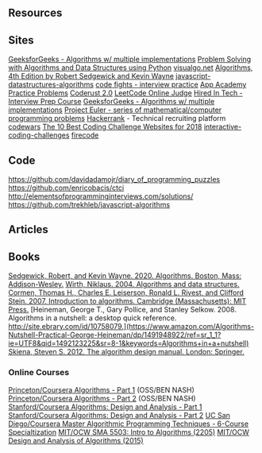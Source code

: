 ## Resources

## Sites

[GeeksforGeeks - Algorithms w/ multiple implementations](http://www.geeksforgeeks.org/)
[Problem Solving with Algorithms and Data Structures using Python](http://interactivepython.org/runestone/static/pythonds/index.html)
[visualgo.net](https://visualgo.net/en)
[Algorithms, 4th Edition by Robert Sedgewick and Kevin Wayne](http://algs4.cs.princeton.edu/home/)
[](https://gist.github.com/TSiege/cbb0507082bb18ff7e4b)
[javascript-datastructures-algorithms](https://github.com/loiane/javascript-datastructures-algorithms)
[code fights - interview practice](https://codefights.com/interview-practice)
[App Academy Practice Problems](https://prepwork.appacademy.io/coding-test-1/practice-problems/)
[Coderust 2.0](https://www.educative.io/collection/5642554087309312/5679846214598656)
[LeetCode Online Judge](https://leetcode.com/)
[Hired In Tech - Interview Prep Course](http://www.hiredintech.com/)
[GeeksforGeeks - Algorithms w/ multiple implementations](http://www.geeksforgeeks.org/)
[Project Euler - series of mathematical/computer programming problems](https://projecteuler.net/)
[Hackerrank](https://www.hackerrank.com/) - Technical recruiting platform
[codewars](https://www.codewars.com)
[The 10 Best Coding Challenge Websites for 2018](https://medium.com/coderbyte/the-10-best-coding-challenge-websites-for-2018-12b57645b654)
[interactive-coding-challenges](https://github.com/donnemartin/interactive-coding-challenges)
[firecode](https://www.firecode.io/)

## Code

https://github.com/davidadamojr/diary_of_programming_puzzles
https://github.com/enricobacis/ctci
http://elementsofprogramminginterviews.com/solutions/
https://github.com/trekhleb/javascript-algorithms

## Articles



## Books

[Sedgewick, Robert, and Kevin Wayne. 2020. Algorithms. Boston, Mass: Addison-Wesley.](https://www.amazon.com/Algorithms-4th-Robert-Sedgewick/dp/032157351X/ref=sr_1_1?ie=UTF8&qid=1492123130&sr=8-1&keywords=Sedgewick%2C+Robert+Algorithms.)
[Wirth, Niklaus. 2004. Algorithms and data structures.](http://www.ethoberon.ethz.ch/WirthPubl/AD.pdf.)
[Cormen, Thomas H., Charles E. Leiserson, Ronald L. Rivest, and Clifford Stein. 2007. Introduction to algorithms. Cambridge (Massachusetts): MIT Press.](https://www.amazon.com/Thomas-Cormen-Introduction-Algorithms-International/dp/B00N4EO6T0/ref=sr_1_fkmr0_4?ie=UTF8&qid=1492123185&sr=8-4-fkmr0&keywords=Cormen%2C+Thomas+H.%2C+Charles+E.+Leiserson%2C+Ronald+L.+Rivest%2C+and+Clifford+Stein.+2007.+Introduction+to+algorithms)
[Heineman, George T., Gary Pollice, and Stanley Selkow. 2008. Algorithms in a nutshell: a desktop quick reference. http://site.ebrary.com/id/10758079.](https://www.amazon.com/Algorithms-Nutshell-Practical-George-Heineman/dp/1491948922/ref=sr_1_1?ie=UTF8&qid=1492123225&sr=8-1&keywords=Algorithms+in+a+nutshell)
[Skiena, Steven S. 2012. The algorithm design manual. London: Springer.](https://www.amazon.com/Algorithm-Design-Manual-Steven-Skiena/dp/1848000693/ref=sr_1_4?ie=UTF8&qid=1492123225&sr=8-4&keywords=Algorithms+in+a+nutshell)

### Online Courses

[Princeton/Coursera Algorithms - Part 1](https://www.coursera.org/learn/introduction-to-algorithms) (OSS/BEN NASH)
[Princeton/Coursera Algorithms - Part 2](https://www.coursera.org/learn/java-data-structures-algorithms-2) (OSS/BEN NASH)
[Stanford/Coursera Algorithms: Design and Analysis - Part 1](https://www.coursera.org/learn/algorithm-design-analysis)
[Stanford/Coursera Algorithms: Design and Analysis - Part 2](https://www.coursera.org/learn/algorithm-design-analysis-2)
[UC San Diego/Coursera Master Algorithmic Programming Techniques - 6-Course Specialtization](https://www.coursera.org/specializations/data-structures-algorithms)
[MIT/OCW SMA 5503: Intro to Algorithms (2205)](http://ocw.mit.edu/courses/electrical-engineering-and-computer-science/6-046j-introduction-to-algorithms-sma-5503-fall-2005/index.htm)
[MIT/OCW Design and Analysis of Algorithms (2015)](http://ocw.mit.edu/courses/electrical-engineering-and-computer-science/6-046j-introduction-to-algorithms-sma-5503-fall-2005/index.htm)



